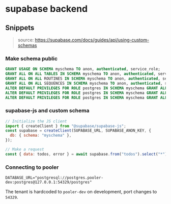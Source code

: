 # supabase backend

## Snippets

> source: https://supabase.com/docs/guides/api/using-custom-schemas

### Make schema public

```sql
GRANT USAGE ON SCHEMA myschema TO anon, authenticated, service_role;
GRANT ALL ON ALL TABLES IN SCHEMA myschema TO anon, authenticated, service_role;
GRANT ALL ON ALL ROUTINES IN SCHEMA myschema TO anon, authenticated, service_role;
GRANT ALL ON ALL SEQUENCES IN SCHEMA myschema TO anon, authenticated, service_role;
ALTER DEFAULT PRIVILEGES FOR ROLE postgres IN SCHEMA myschema GRANT ALL ON TABLES TO anon, authenticated, service_role;
ALTER DEFAULT PRIVILEGES FOR ROLE postgres IN SCHEMA myschema GRANT ALL ON ROUTINES TO anon, authenticated, service_role;
ALTER DEFAULT PRIVILEGES FOR ROLE postgres IN SCHEMA myschema GRANT ALL ON SEQUENCES TO anon, authenticated, service_role;
```

### supabase-js and custom schema

```javascript
// Initialize the JS client
import { createClient } from "@supabase/supabase-js";
const supabase = createClient(SUPABASE_URL, SUPABASE_ANON_KEY, {
  db: { schema: "myschema" },
});

// Make a request
const { data: todos, error } = await supabase.from("todos").select("*");
```

### Connecting to pooler

```shall
DATABASE_URL="postgresql://postgres.pooler-dev:postgres@127.0.0.1:54329/postgres"

```

The tenant is hardcoded to `pooler-dev` on development, port changes to `54329`.
